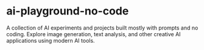 # ai-playground-no-code
A collection of AI experiments and projects built mostly with prompts and no coding. Explore image generation, text analysis, and other creative AI applications using modern AI tools.
